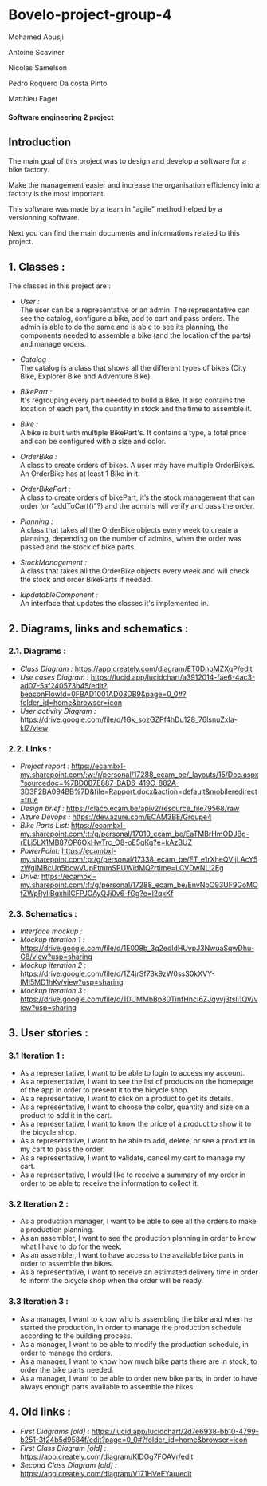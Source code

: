 # **Bovelo-project-group-4** 

Mohamed Aousji

Antoine Scaviner 

Nicolas Samelson

Pedro Roquero Da costa Pinto

Matthieu Faget


#### Software engineering 2 project

## Introduction

The main goal of this project was to design and develop a software for a bike factory.

Make the management easier and increase the organisation efficiency into a factory is the most important.

This software was made by a team in "agile" method helped by a versionning software. 

Next you can find the main documents and informations related to this project.

## **1. Classes :**  

The classes in this project are :

- *User :*  
The user can be a representative or an admin. The representative can see the catalog, configure a bike, add to cart and pass orders. The admin is able to do the same and is able to see its planning, the components needed to assemble a bike (and the location of the parts) and manage orders.

- *Catalog :*  
The catalog is a class that shows all the different types of bikes (City Bike, Explorer Bike and Adventure Bike).

- *BikePart :*  
It's regrouping every part needed to build a Bike. It also contains the location of each part, the quantity in stock and the time to assemble it.

- *Bike :*  
A bike is built with multiple BikePart's. It contains a type, a total price and can be configured with a size and color.

- *OrderBike :*  
A class to create orders of bikes. A user may have multiple OrderBike’s. An OrderBike has at least 1 Bike in it. 

- *OrderBikePart :*  
A class to create orders of bikePart, it’s the stock management that can order (or “addToCart()”?) and the admins will verify and pass the order.

- *Planning :*  
A class that takes all the OrderBike objects every week to create a planning, depending on the number of admins, when the order was passed and the stock of bike parts.

- *StockManagement :*  
A class that takes all the OrderBike objects every week and will check the stock and order BikeParts if needed. 

- *IupdatableComponent :*  
An interface that updates the classes it's implemented in.


## **2. Diagrams, links and schematics :**  

### **2.1. Diagrams :**  
- *Class Diagram :* https://app.creately.com/diagram/ET0DnpMZXqP/edit
- *Use cases Diagram :* https://lucid.app/lucidchart/a3912014-fae6-4ac3-ad07-5af240573b45/edit?beaconFlowId=0FBAD1001AD03DB9&page=0_0#?folder_id=home&browser=icon
- *User activity Diagram :* https://drive.google.com/file/d/1Gk_sozGZPf4hDu128_76lsnuZxIa-klZ/view  

### **2.2. Links :**  
- *Project report :* https://ecambxl-my.sharepoint.com/:w:/r/personal/17288_ecam_be/_layouts/15/Doc.aspx?sourcedoc=%7BD0B7E887-BAD6-419C-882A-3D3F2BA094BB%7D&file=Rapport.docx&action=default&mobileredirect=true
- *Design brief :* https://claco.ecam.be/apiv2/resource_file79568/raw
- *Azure Devops :* https://dev.azure.com/ECAM3BE/Groupe4  
- *Bike Parts List:* https://ecambxl-my.sharepoint.com/:t:/g/personal/17010_ecam_be/EaTMBrHmODJBg-rELj5LX1MB87OP6OkHwTrc_O8-oE5qKg?e=kAzBUZ
- *PowerPoint:* https://ecambxl-my.sharepoint.com/:p:/g/personal/17338_ecam_be/ET_e1rXheQVIjLAcY5zWgIMBcUq5bcwVUpFtmmSPUWidMQ?rtime=LCVDwNLi2Eg
- *Drive:* https://ecambxl-my.sharepoint.com/:f:/g/personal/17288_ecam_be/EnvNpO93UF9GoMOfZWpRylIBqxhiICFPJOAyQJj0v6-fGg?e=l2qxKf

### **2.3. Schematics :**  
- *Interface mockup :*  
- *Mockup iteration 1 :* https://drive.google.com/file/d/1E008b_3q2edldHUvpJ3NwuaSqwDhu-G8/view?usp=sharing
- *Mockup iteration 2 :* https://drive.google.com/file/d/1Z4jrSf73k9zW0ssS0kXVY-IMI5MD1hKv/view?usp=sharing
- *Mockup iteration 3 :* https://drive.google.com/file/d/1DUMMbBp80TinfHncI6ZJqvvj3tsIi1QV/view?usp=sharing


## **3. User stories :**

###  **3.1 Iteration 1 :**  

- As a representative, I want to be able to login to access my account.  
- As a representative, I want to see the list of products on the homepage of the app in order to present it to the bicycle shop.
- As a representative, I want to click on a product to get its details.
- As a representative, I want to choose the color, quantity and size on a product to add it in the cart.
- As a representative, I want to know the price of a product to show it to the bicycle shop.
- As a representative, I want to be able to add, delete, or see a product in my cart to pass the order.
- As a representative, I want to validate, cancel my cart to manage my cart.
- As a representative, I would like to receive a summary of my order in order to be able to receive the information to collect it.

###  **3.2 Iteration 2 :**  

- As a production manager, I want to be able to see all the orders to make a production planning.
- As an assembler, I want to see the production planning in order to know what I have to do for the week.
- As an assembler, I want to have access to the available bike parts in order to assemble the bikes.
- As a representative, I want to receive an estimated delivery time in order to inform the bicycle shop when the order will be ready.

###  **3.3 Iteration 3 :**  
-	As a manager, I want to know who is assembling the bike and when he started the production, in order to manage the production schedule according to the building process.
-	As a manager, I want to be able to modify the production schedule, in order to manage the orders.
-	As a manager, I want to know how much bike parts there are in stock, to order the bike parts needed.
-	As a manager, I want to be able to order new bike parts, in order to have always enough parts available to assemble the bikes.

## **4. Old links :**  

- *First Diagrams [old] :* https://lucid.app/lucidchart/2d7e6938-bb10-4799-b251-3f24b5d9584f/edit?page=0_0#?folder_id=home&browser=icon  
- *First Class Diagram [old] :* https://app.creately.com/diagram/KlDGg7FOAVr/edit
- *Second Class Diagram [old] :* https://app.creately.com/diagram/V171HVeEYau/edit

